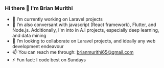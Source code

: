 ### Hi there 👋 I'm Brian Murithi

- 🔭 I’m currently working on Laravel projects
- 🌱 I’m also conversant with javascript (React framework), Flutter, and Node.js. Additionally, I'm into in A.I projects, especially deep learning, and data mining
- 👯 I’m looking to collaborate on Laravel projects, and ideally any web development endeavour 
- 📫 You can reach me through: brianmurithi65@gmail.com 
- ⚡ Fun fact: I code best on Sundays
<!--
**brianmureithi/brianmureithi** is a ✨ _special_ ✨ repository because its `README.md` (this file) appears on your GitHub profile.

Here are some ideas to get you started:

- 🔭 I’m currently working on ...
- 🌱 I’m currently learning ...
- 👯 I’m looking to collaborate on ...
- 🤔 I’m looking for help with ...
- 💬 Ask me about ...
- 📫 How to reach me: ...
- 😄 Pronouns: ...
- ⚡ Fun fact: ...
-->
